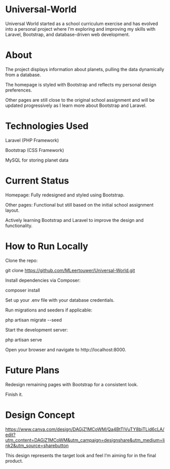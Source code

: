 # Universal-World

Universal World started as a school curriculum exercise and has evolved into a personal project where I’m exploring and improving my skills with Laravel, Bootstrap, and database-driven web development.

# About

The project displays information about planets, pulling the data dynamically from a database.

The homepage is styled with Bootstrap and reflects my personal design preferences.

Other pages are still close to the original school assignment and will be updated progressively as I learn more about Bootstrap and Laravel.

# Technologies Used

Laravel (PHP Framework)

Bootstrap (CSS Framework)

MySQL for storing planet data

# Current Status

Homepage: Fully redesigned and styled using Bootstrap.

Other pages: Functional but still based on the initial school assignment layout.

Actively learning Bootstrap and Laravel to improve the design and functionality.

# How to Run Locally

Clone the repo:

git clone https://github.com/MLeertouwer/Universal-World.git

Install dependencies via Composer:

composer install

Set up your .env file with your database credentials.

Run migrations and seeders if applicable:

php artisan migrate --seed

Start the development server:

php artisan serve

Open your browser and navigate to http://localhost:8000.

# Future Plans

Redesign remaining pages with Bootstrap for a consistent look.

Finish it.

# Design Concept

https://www.canva.com/design/DAGjZ1MCoWM/Qa4BtTIVuTY8biTLid6cLA/edit?utm_content=DAGjZ1MCoWM&utm_campaign=designshare&utm_medium=link2&utm_source=sharebutton

This design represents the target look and feel I’m aiming for in the final product.
